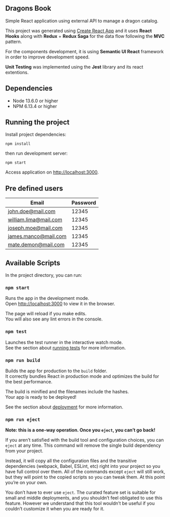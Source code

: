 ## Dragons Book

Simple React application using external API to manage a dragon catalog.

This project was generated using [Create React App](https://github.com/facebook/create-react-app) and it uses **React Hooks** along with **Redux** + **Redux Saga** for the data flow following the **MVC** pattern.

For the components development, it is using **Semantic UI React** framework in order to improve development speed.

**Unit Testing** was implemented using the **Jest** library and its react extentions.

## Dependencies
- Node 13.6.0 or higher
- NPM 6.13.4 or higher 

## Running the project
Install project dependencies:
```
npm install
```
then run development server:
```
npm start
```
Access application on [http://localhost:3000](http://localhost:3000).

## Pre defined users
| Email | Password |
| ------------- | ------------- |
| john.doe@mail.com | 12345 |
| william.lima@mail.com | 12345 |
| joseph.moe@mail.com | 12345 |
| james.manco@mail.com | 12345 |
| mate.demon@mail.com | 12345 |

## Available Scripts

In the project directory, you can run:

### `npm start`

Runs the app in the development mode.<br />
Open [http://localhost:3000](http://localhost:3000) to view it in the browser.

The page will reload if you make edits.<br />
You will also see any lint errors in the console.

### `npm test`

Launches the test runner in the interactive watch mode.<br />
See the section about [running tests](https://facebook.github.io/create-react-app/docs/running-tests) for more information.

### `npm run build`

Builds the app for production to the `build` folder.<br />
It correctly bundles React in production mode and optimizes the build for the best performance.

The build is minified and the filenames include the hashes.<br />
Your app is ready to be deployed!

See the section about [deployment](https://facebook.github.io/create-react-app/docs/deployment) for more information.

### `npm run eject`

**Note: this is a one-way operation. Once you `eject`, you can’t go back!**

If you aren’t satisfied with the build tool and configuration choices, you can `eject` at any time. This command will remove the single build dependency from your project.

Instead, it will copy all the configuration files and the transitive dependencies (webpack, Babel, ESLint, etc) right into your project so you have full control over them. All of the commands except `eject` will still work, but they will point to the copied scripts so you can tweak them. At this point you’re on your own.

You don’t have to ever use `eject`. The curated feature set is suitable for small and middle deployments, and you shouldn’t feel obligated to use this feature. However we understand that this tool wouldn’t be useful if you couldn’t customize it when you are ready for it.
